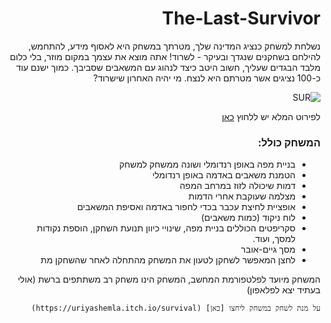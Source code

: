 <div dir='rtl' lang='he'>

# The-Last-Survivor



נשלחת למשחק כנציג המדינה שלך, מטרתך במשחק היא לאסוף מידע, להתחמש, להילחם בשחקנים שנגדך ובעיקר - לשרוד! אתה מוצא את עצמך במקום מוזר, בלי כלום מלבד הבגדים שעליך, חשוב היטב כיצד לנהוג עם המשאבים שסביבך. כמוך ישנם עוד כ-100 נציגים אשר מטרתם היא לנצח. מי יהיה האחרון שישרוד?
  
  ![SUR](https://user-images.githubusercontent.com/20986238/138876079-565b2769-31a7-4712-b4a6-f9f14cc39126.jpg)

  לפירוט המלא יש ללחוץ [כאן](https://github.com/LeveI-Up/The-Last-Survivor/blob/main/formal-elements.md)

  

### המשחק כולל:
  * בניית מפה באופן רנדומלי ושונה ממשחק למשחק
  * הטמנת משאבים באדמה באופן רנדומלי
  * דמות שיכולה לזוז במרחב המפה
  * מצלמה שעוקבת אחרי הדמות 
  * אופציית לחיצת עכבר בכדי לחפור באדמה ואסיפת המשאבים
  * לוח ניקוד (כמות משאבים)
  * סקריפטים הכוללים בניית מפה, שינויי כיוון תנועת השחקן, הוספת נקודות למסך, ועוד.
  * מסך גיים-אובר
  * לחצן המאפשר לשחקן לטעון את המשחק מהתחלה לאחר שהשחקן מת
  
המשחק מיועד לפלטפורמת המחשב, המשחק הינו משחק רב משתתפים ברשת (אולי בעתיד יצא לפלאפון)

    על מנת לשחק במשחק ליחצו [כאן] (https://uriyashemla.itch.io/survival) 
</div>
